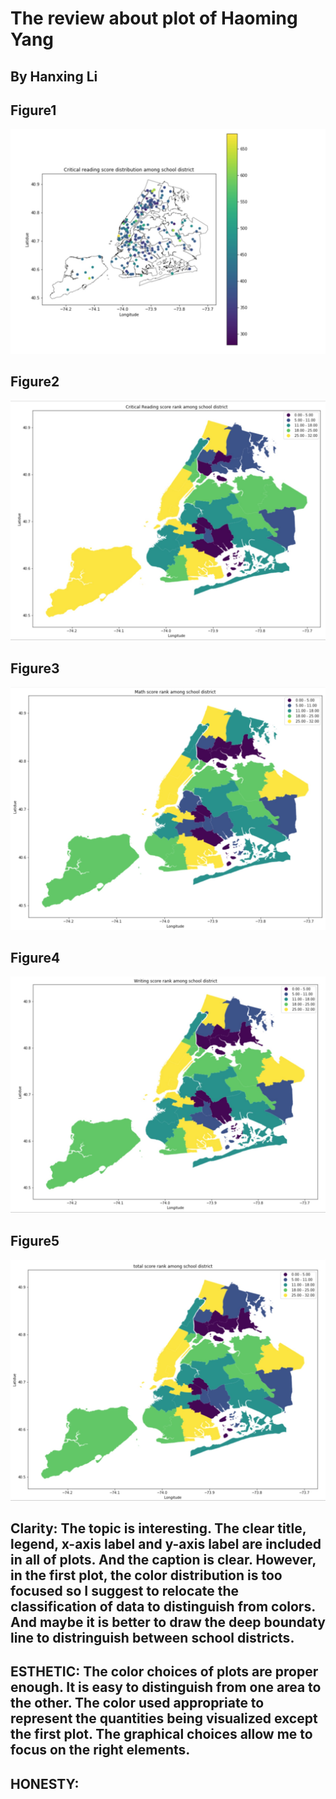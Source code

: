 # The review about plot of Haoming Yang

## By Hanxing Li

## Figure1
![](https://github.com/Hancylee525/PUI2018_hy1528/blob/master/HW8_hy1528/CR-d.jpeg)

## Figure2
![](https://github.com/Hancylee525/PUI2018_hy1528/blob/master/HW8_hy1528/CR.jpeg)
   
## Figure3 
![](https://github.com/Hancylee525/PUI2018_hy1528/blob/master/HW8_hy1528/math.jpeg)

## Figure4
![](https://github.com/Hancylee525/PUI2018_hy1528/blob/master/HW8_hy1528/Writing.jpeg)

## Figure5
![](https://github.com/Hancylee525/PUI2018_hy1528/blob/master/HW8_hy1528/total.jpeg)

## Clarity: The topic is interesting. The clear title, legend, x-axis label and y-axis label are included in all of plots. And the caption is clear. However, in the first plot, the color distribution is too focused so I suggest to relocate the classification of data to distinguish from colors. And maybe it is better to draw the deep boundaty line to distringuish between school districts.

## ESTHETIC: The color choices of plots are proper enough. It is easy to distinguish from one area to the other. The color used appropriate to represent the quantities being visualized except the first plot. The graphical choices allow me to focus on the right elements.

## HONESTY: 